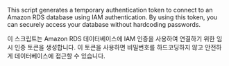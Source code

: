 This script generates a temporary authentication token to connect to an Amazon RDS database using IAM authentication. By using this token, you can securely access your database without hardcoding passwords.

이 스크립트는 Amazon RDS 데이터베이스에 IAM 인증을 사용하여 연결하기 위한 임시 인증 토큰을 생성합니다. 이 토큰을 사용하면 비밀번호를 하드코딩하지 않고 안전하게 데이터베이스에 접근할 수 있습니다.
